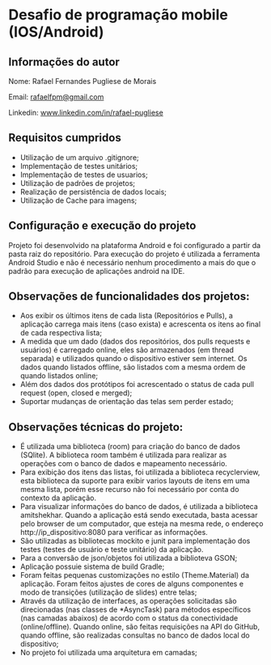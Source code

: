 # Desafio de programação mobile (IOS/Android)

## Informações do autor

Nome: Rafael Fernandes Pugliese de Morais

Email: rafaelfpm@gmail.com

Linkedin: www.linkedin.com/in/rafael-pugliese

## Requisitos cumpridos

- Utilização de um arquivo .gitignore;
- Implementação de testes unitários;
- Implementação de testes de usuarios;
- Utilização de padrões de projetos;
- Realização de persistência de dados locais;
- Utilização de Cache para imagens;

## Configuração e execução do projeto

Projeto foi desenvolvido na plataforma Android e foi configurado a partir da pasta raiz do repositório. Para execução do projeto é utilizada a ferramenta Android Studio e não é necessário nenhum procedimento a mais do que o padrão para execução de aplicações android na IDE.

## Observações de funcionalidades dos projetos:

- Aos exibir os últimos itens de cada lista (Repositórios e Pulls), a aplicação carrega mais itens (caso exista) e acrescenta os itens ao final de cada respectiva lista;
- A medida que um dado (dados dos repositórios, dos pulls requests e usuários) é carregado online, eles são armazenados (em thread separada) e utilizados quando o dispositivo estiver sem internet. Os dados quando listados offline, são listados com a mesma ordem de quando listados online;
- Além dos dados dos protótipos foi acrescentado o status de cada pull request (open, closed e merged);
- Suportar mudanças de orientação das telas sem perder estado;


## Observações técnicas do projeto:

- É utilizada uma biblioteca (room) para criação do banco de dados (SQlite). A biblioteca room também é utilizada para realizar as operações com o banco de dados e mapeamento necessário.
- Para exibição dos itens das listas, foi utilizada a biblioteca recyclerview, esta biblioteca da suporte para exibir varios layouts de itens em uma mesma lista, porém esse recurso não foi necessário por conta do contexto da aplicação. 
- Para visualizar informações do banco de dados, é utilizada a biblioteca amitshekhar. Quando a aplicação está sendo executada, basta acessar pelo browser de um computador, que esteja na mesma rede, o endereço http://ip_dispositivo:8080 para verificar as informações.
- São utilizadas as bibliotecas mockito e junit para implementação dos testes (testes de usuário e teste unitário) da aplicação.
- Para a conversão de json/objetos foi utilizada a biblioteva GSON;
- Aplicação possuie sistema de build Gradle;
- Foram feitas pequenas customizações no estilo (Theme.Material) da aplicação. Foram feitos ajustes de cores de alguns componentes e modo de transições (utilização de slides) entre telas;
- Através da utilização de interfaces, as operações solicitadas são direcionadas (nas classes de *AsyncTask) para métodos específicos (nas camadas abaixos) de acordo com o status da conectividade (online/offline). Quando online, são feitas requisições na API do GitHub, quando offline, são realizadas consultas no banco de dados local do dispositivo;
- No projeto foi utilizada uma arquitetura em camadas;